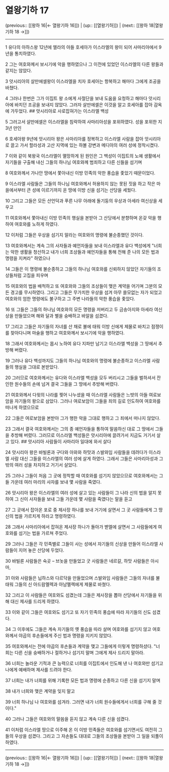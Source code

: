 # 열왕기하 17

(previous:: [[왕하 16|← 열왕기하 16]]) | (up:: [[열왕기하]]) | (next:: [[왕하 18|열왕기하 18 →]])

***




1 
유다의 아하스왕 12년에 엘라의 아들 호세아가 이스라엘의 왕이 되어 사마리아에서 9년을 통치하였다. 



2 
그는 여호와께서 보시기에 악을 행하였으나 그 이전에 있었던 이스라엘의 다른 왕들과 같지는 않았다. 



3 
앗시리아의 살만에셀왕이 이스라엘을 치자 호세아는 항복하고 해마다 그에게 조공을 바쳤다. 



4 
그러나 한번은 그가 이집트 왕 소에게 사절단을 보내 도움을 요청하고 해마다 앗시리아에 바치던 조공을 보내지 않았다. 그러자 살만에셀은 이것을 알고 호세아를 잡아 감옥에 가두었다. ## 앗시리아로 사로잡혀가는 이스라엘 백성 



5 
그러고서 살만에셀은 이스라엘을 침략하여 사마리아성을 포위하였다. 성을 포위한 지 3년 만인 



6 
호세아왕 9년에 앗시리아 왕은 사마리아를 정복하고 이스라엘 사람을 잡아 앗시리아로 끌고 가서 할라성과 고산 지역에 있는 하볼 강변과 메디아의 여러 성에 정착시켰다. 



7 
이와 같이 북왕국 이스라엘이 멸망하게 된 원인은 그 백성이 이집트의 노예 생활에서 자기들을 구출해 내신 그들의 하나님 여호와께 범죄하고 다른 신들을 섬기며 



8 
여호와께서 가나안 땅에서 쫓아내신 이방 민족의 악한 풍습을 좇았기 때문이었다. 



9 
이스라엘 사람들은 그들의 하나님 여호와께서 허용하지 않는 못된 짓을 하고 작은 마을에서부터 큰 성에 이르기까지 온 땅에 이방 신을 섬기는 산당을 세웠다. 



10 
그리고 그들은 모든 산언덕과 푸른 나무 아래에 돌기둥의 우상과 아세라 여신상을 세우고 



11 
여호와께서 쫓아내신 이방 민족의 행실을 본받아 그 산당에서 분향하며 온갖 악을 행하여 여호와를 노하게 하였다. 



12 
이처럼 그들은 우상을 섬기지 말라는 여호와의 명령에 불순종했던 것이다. 



13 
여호와께서는 계속 그의 사자들과 예언자들을 보내 이스라엘과 유다 백성에게 "너희는 악한 생활을 청산하고 내가 너희 조상들과 예언자들을 통해 전해 준 나의 모든 법과 명령을 지켜라" 하였으나 



14 
그들은 이 명령에 불순종하고 그들의 하나님 여호와를 신뢰하지 않았던 자기들의 조상들처럼 고집을 피우며 



15 
여호와의 법을 배척하고 또 여호와와 그들의 조상들이 맺은 계약을 어기며 그분의 모든 경고를 무시하였다. 그리고 그들은 무가치한 우상을 섬겨 아무 쓸모없는 자가 되었고 여호와의 엄한 명령에도 불구하고 그 주변 나라들의 악한 풍습을 좇았다. 



16 
또 그들은 그들의 하나님 여호와의 모든 명령을 저버리고 두 금송아지와 아세라 여신상을 만들었으며 해와 달과 별을 숭배하고 바알을 섬겼다. 



17 
그리고 그들은 자기들의 자녀를 산 채로 불에 태워 이방 신에게 제물로 바치고 점쟁이를 찾아다니며 마술을 행하고 여호와께서 보시기에 악을 행하였다. 



18 
그래서 여호와께서는 몹시 노하여 유다 지파만 남기고 이스라엘 백성을 그 땅에서 추방해 버렸다. 



19 
그러나 유다 백성까지도 그들의 하나님 여호와의 명령에 불순종하고 이스라엘 사람들의 행실을 그대로 본받았다. 



20 
그러므로 여호와께서는 유다와 이스라엘 백성을 모두 버리시고 그들을 벌하셔서 잔인한 원수들의 손에 넘겨 결국 그들을 그 땅에서 추방해 버렸다. 



21 
여호와께서 다윗의 나라를 찢어 나누셨을 때 이스라엘 사람들은 느밧의 아들 여로보암을 자기들의 왕으로 삼았다. 그러나 여로보암이 그들을 죄의 길로 인도하여 여호와를 떠나게 하였으므로 



22 
그들은 여로보암을 본받아 그가 행한 악을 그대로 행하고 그 죄에서 떠나지 않았다. 



23 
그래서 결국 여호와께서는 그의 종 예언자들을 통하여 말씀하신 대로 그 땅에서 그들을 추방해 버렸다. 그러므로 이스라엘 백성들은 앗시리아에 끌려가서 지금도 거기서 살고 있다. ## 앗시리아 사람들이 사마리아 일대에 와서 살다 



24 
앗시리아 왕은 바빌론과 구다와 아와와 하맛과 스발와임 사람들을 데려다가 이스라엘 사람 대신 그들을 이스라엘의 여러 성에 살게 하였다. 그래서 그들은 사마리아성과 그 밖의 여러 성을 차지하고 거기서 살았다. 



25 
그러나 그들이 처음 그 곳에 정착할 때 여호와를 섬기지 않았으므로 여호와께서는 그들 가운데 여러 마리의 사자를 보내 몇 사람을 죽였다. 



26 
앗시리아 왕은 이스라엘의 여러 성에 살고 있는 사람들이 그 나라 신의 법을 알지 못하여 그 신이 사자들을 보내 그들 가운데 몇 사람을 죽였다는 말을 듣고 



27 
그 곳에서 잡아온 포로 중 제사장 하나를 보내 거기에 살면서 그 곳 사람들에게 그 땅 신의 법을 가르치게 하라고 명령하였다. 



28 
그래서 사마리아에서 잡혀온 제사장 하나가 돌아가 벧엘에 살면서 그 사람들에게 여호와를 섬기는 법을 가르쳐 주었다. 



29 
그러나 그들은 각 민족별로 그들이 사는 성에서 자기들의 신상을 만들어 이스라엘 사람들이 지어 놓은 산당에 두었다. 



30 
바빌론 사람들은 숙곳 – 브놋을 만들었고 굿 사람들은 네르갈, 하맛 사람들은 아시마, 



31 
아와 사람들은 닙하스와 다르닥을 만들었으며 스발와임 사람들은 그들의 자녀를 불태워 그들의 신 아드람멜렉과 아남멜렉에게 제물로 바쳤다. 



32 
그리고 이 사람들은 여호와도 섬겼는데 그들은 제사장을 뽑아 산당에서 자기들을 위해 대신 제사를 드리게 하였다. 



33 
이와 같이 그들은 여호와도 섬기고 또 자기 민족의 풍습에 따라 자기들의 신도 섬겼다. 



34 
그 이후에도 그들은 계속 자기들의 옛 풍습을 따라 살며 여호와를 섬기지 않고 여호와께서 야곱의 후손들에게 주신 법과 명령을 지키지 않았다. 



35 
여호와께서는 전에 야곱의 후손들과 계약을 맺고 그들에게 이렇게 명령하셨다. "너희는 다른 신을 숭배하거나 절하거나 섬기지 말며 그에게 제사 드리지 말아라. 



36 
너희는 놀라운 기적과 큰 능력으로 너희를 이집트에서 인도해 낸 나 여호와만 섬기고 나에게 예배하며 제사를 드려야 한다. 



37 
너희는 내가 너희를 위해 기록한 모든 법과 명령에 순종하고 다른 신을 섬기지 말며 



38 
내가 너희와 맺은 계약을 잊지 말고 



39 
너희 하나님 나 여호와를 섬겨라. 그러면 내가 너희 원수들에게서 너희를 구해 줄 것이다." 



40 
그러나 그들은 여호와의 말씀을 듣지 않고 계속 다른 신을 섬겼다. 



41 
이처럼 이스라엘 땅으로 이주해 온 이 이방 민족들은 여호와를 섬기면서도 여전히 그들의 우상을 섬겼다. 그리고 그 자손들도 대대로 그들의 조상들을 본받아 그 일을 되풀이하였다.

***

(previous:: [[왕하 16|← 열왕기하 16]]) | (up:: [[열왕기하]]) | (next:: [[왕하 18|열왕기하 18 →]])

